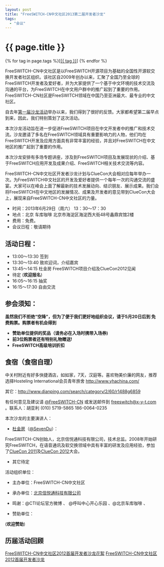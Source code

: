```yaml
---
layout: post
title: "FreeSWITCH-CN中文社区2013第二届开发者沙龙"
tags:
  - "会议"
---
```


# {{ page.title }}

<div class="tags">
{% for tag in page.tags %}[<a class="tag" href="/tags.html#{{ tag }}">{{ tag }}</a>] {% endfor %}
</div>


FreeSWITCH-CN中文社区是以FreeSWITCH开源项目为基础的全国性开源软交换开发者社区组织。该社区自2009年创办以来，汇聚了全国乃至全球的FreeSWITCH开发者及爱好者，并为大家提供了一个基于中文环境的技术交流及沟通的平台，为FreeSWITCH在中文用户群中的推广起到了重要的作用。FreeSWITCH-CN社区是FreeSWITCH领域在中国乃至亚洲最大、最专业的中文社区。

自去年[第一届沙龙活动](http://www.freeswitch.org.cn/2012/04/16/freeswitchcnzhong-wen-she-qu-2012shou-jie-kai-fa-zhe-sha-long.html)举办以来，我们得到了很好的反馈。大家都希望第二届早点到来，因此，我们特别策划了这次活动。

本次沙龙活动旨在进一步促进FreeSWITCH项目在中文开发者中的推广和技术交流。沙龙邀请了多名在FreeSWITCH领域具有重要影响力的人物，他们均在FreeSWITCH开发及应用方面具有非常丰富的经验，并且对FreeSWITCH在中文地区的推广起到了重要的作用。

本次沙龙安排有多场专题讲座，涉及到FreeSWITCH项目及发展现状的介绍、基于FreeSWITCH应用开发及成果介绍、FreeSWITCH相关技术交流等内容。

FreeSWITCH-CN中文社区开发者沙龙计划与ClueCon大会相对应每年举办一次。为FreeSWITCH中文社区的开发及爱好者提供一个每年一次的沟通交流的盛宴。大家可以在峰会上面了解最新的技术发展动向、结识朋友、展示成果。我们会将FreeSWITCH在中文地区的发展情况、成果及开发者的意见带到ClueCon大会上，展现来自FreeSWITCH-CN中文社区的力量。

* 时间：2013年6月29日（周六）  13：30～17：30
* 地点：北京 车库咖啡 北京市海淀区海淀西大街48号鑫鼎宾馆2楼
* 费用：免费。
* 会议日程：敬请期待

## 活动日程：

* 13:00～13:30   签到
* 13:30～13:40   致欢迎词，介绍嘉宾
* 13:45～14:15   杜金房 FreeSWITCH项目介绍及ClueCon2012见闻
* 待定 (<strong>欢迎报名</strong>)
* 16:05～16:15   抽奖
* 16:15～17:30   自由交流


## 参会须知： 

<strong>
虽然我们不拒绝“空降”，但为了便于我们更好地组织会议，请于5月20日后到 <http://freeswitch-cn-2013.eventbrite.com/> 免费购票。购票者有机会得到

* 赞助单位提供的奖品（请务必在入场时携带入场券)
* 前3位购票者还有特别礼物赠送!
* FreeSWITCH高级培训折扣
</strong>

## 食宿（食宿自理）

中关村附近有好多快捷酒店，如如家，7天，汉庭等。喜欢物美价廉的网友，推荐选择Hosteling International会员青年旅舍 <http://www.yhachina.com/>

其它：<http://www.dianping.com/search/category/2/60/r1488g6859>


有任何意见及建议请 [@FreeSWITCH-CN](http://weibo.com/freeswitchcn) 或发送邮件到 freeswitch@x-y-t.com 。联系人：胡亚利 (010) 5719-5865 186-0064-0235

本次沙龙的主要演讲人：

* [杜金房](http://about.me/dujinfang)（[@SevenDu](http://weibo.com/dujinfang)）：

FreeSWITCH-CN创始人，北京信悦通科技有限公司，技术总监。2008年开始研究FreeSWITCH，在语音通讯及软交换领域中具有丰富的研发及应用经验，参加了[ClueCon 2011](http://www.cluecon.com/2011/)及[ClueCon 2012](http://www.cluecon.com/2011/)大会。

* 其它待定

活动组织单位：

* 主办单位：FreeSWITCH-CN中文社区

* 承办单位：[北京信悦通科技有限公司](http://x-y-t.com)

* 鸣谢：@CTI论坛官方微博 、 @呼叫中心开心乐园 、@北京车库咖啡 、

* 赞助单位：

(<strong>欢迎赞助</strong>)

## 历届活动回顾

[FreeSWITCH-CN中文社区2012首届开发者沙龙花絮](http://www.freeswitch.org.cn/2012/06/18/freeswitchcnzhong-wen-she-qu-2012shou-jie-kai-fa-zhe-sha-long-hua-xu.html)
[FreeSWITCH-CN中文社区2012首届开发者沙龙](http://www.freeswitch.org.cn/2012/04/16/freeswitchcnzhong-wen-she-qu-2012shou-jie-kai-fa-zhe-sha-long.html)
